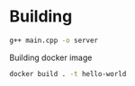 # Building 
```bash
g++ main.cpp -o server
```
Building docker image
```bash
docker build . -t hello-world
```
